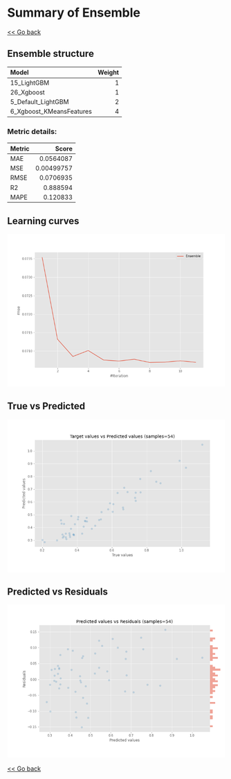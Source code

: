 # Summary of Ensemble

[<< Go back](../README.md)


## Ensemble structure
| Model                    |   Weight |
|:-------------------------|---------:|
| 15_LightGBM              |        1 |
| 26_Xgboost               |        1 |
| 5_Default_LightGBM       |        2 |
| 6_Xgboost_KMeansFeatures |        4 |

### Metric details:
| Metric   |      Score |
|:---------|-----------:|
| MAE      | 0.0564087  |
| MSE      | 0.00499757 |
| RMSE     | 0.0706935  |
| R2       | 0.888594   |
| MAPE     | 0.120833   |



## Learning curves
![Learning curves](learning_curves.png)
## True vs Predicted

![True vs Predicted](true_vs_predicted.png)


## Predicted vs Residuals

![Predicted vs Residuals](predicted_vs_residuals.png)



[<< Go back](../README.md)
